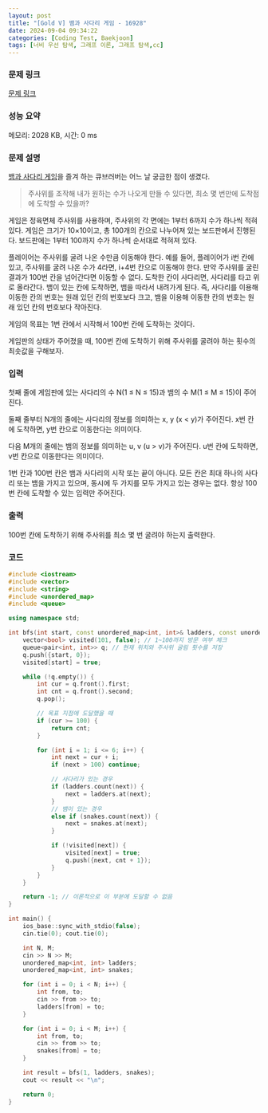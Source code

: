 ```yaml
---
layout: post
title: "[Gold V] 뱀과 사다리 게임 - 16928"
date: 2024-09-04 09:34:22
categories: [Coding Test, Baekjoon]
tags: [너비 우선 탐색, 그래프 이론, 그래프 탐색,cc]
---
```


### 문제 링크

[문제 링크](https://www.acmicpc.net/problem/16928)

### 성능 요약

메모리: 2028 KB, 시간: 0 ms

### 문제 설명

<p><a href="https://en.wikipedia.org/wiki/Snakes_and_Ladders">뱀과 사다리 게임</a>을 즐겨 하는 큐브러버는 어느 날 궁금한 점이 생겼다.</p>

<blockquote>
<p>주사위를 조작해 내가 원하는 수가 나오게 만들 수 있다면, 최소 몇 번만에 도착점에 도착할 수 있을까?</p>
</blockquote>

<p>게임은 정육면체 주사위를 사용하며, 주사위의 각 면에는 1부터 6까지 수가 하나씩 적혀있다. 게임은 크기가 10×10이고, 총 100개의 칸으로 나누어져 있는 보드판에서 진행된다. 보드판에는 1부터 100까지 수가 하나씩 순서대로 적혀져 있다.</p>

<p>플레이어는 주사위를 굴려 나온 수만큼 이동해야 한다. 예를 들어, 플레이어가 i번 칸에 있고, 주사위를 굴려 나온 수가 4라면, i+4번 칸으로 이동해야 한다. 만약 주사위를 굴린 결과가 100번 칸을 넘어간다면 이동할 수 없다. 도착한 칸이 사다리면, 사다리를 타고 위로 올라간다. 뱀이 있는 칸에 도착하면, 뱀을 따라서 내려가게 된다. 즉, 사다리를 이용해 이동한 칸의 번호는 원래 있던 칸의 번호보다 크고, 뱀을 이용해 이동한 칸의 번호는 원래 있던 칸의 번호보다 작아진다.</p>

<p>게임의 목표는 1번 칸에서 시작해서 100번 칸에 도착하는 것이다.</p>

<p>게임판의 상태가 주어졌을 때, 100번 칸에 도착하기 위해 주사위를 굴려야 하는 횟수의 최솟값을 구해보자.</p>

### 입력

 <p>첫째 줄에 게임판에 있는 사다리의 수 N(1 ≤ N ≤ 15)과 뱀의 수 M(1 ≤ M ≤ 15)이 주어진다.</p>

<p>둘째 줄부터 N개의 줄에는 사다리의 정보를 의미하는 x, y (x < y)가 주어진다. x번 칸에 도착하면, y번 칸으로 이동한다는 의미이다.</p>

<p>다음 M개의 줄에는 뱀의 정보를 의미하는 u, v (u > v)가 주어진다. u번 칸에 도착하면, v번 칸으로 이동한다는 의미이다.</p>

<p>1번 칸과 100번 칸은 뱀과 사다리의 시작 또는 끝이 아니다. 모든 칸은 최대 하나의 사다리 또는 뱀을 가지고 있으며, 동시에 두 가지를 모두 가지고 있는 경우는 없다. 항상 100번 칸에 도착할 수 있는 입력만 주어진다.</p>

### 출력

 <p>100번 칸에 도착하기 위해 주사위를 최소 몇 번 굴려야 하는지 출력한다.</p>

### 코드

```cc
#include <iostream>
#include <vector>
#include <string>
#include <unordered_map>
#include <queue>

using namespace std;

int bfs(int start, const unordered_map<int, int>& ladders, const unordered_map<int, int>& snakes) {
    vector<bool> visited(101, false); // 1~100까지 방문 여부 체크
    queue<pair<int, int>> q; // 현재 위치와 주사위 굴림 횟수를 저장
    q.push({start, 0});
    visited[start] = true;

    while (!q.empty()) {
        int cur = q.front().first;
        int cnt = q.front().second;
        q.pop();

        // 목표 지점에 도달했을 때
        if (cur >= 100) {
            return cnt;
        }

        for (int i = 1; i <= 6; i++) {
            int next = cur + i;
            if (next > 100) continue;

            // 사다리가 있는 경우
            if (ladders.count(next)) {
                next = ladders.at(next);
            }
            // 뱀이 있는 경우
            else if (snakes.count(next)) {
                next = snakes.at(next);
            }

            if (!visited[next]) {
                visited[next] = true;
                q.push({next, cnt + 1});
            }
        }
    }

    return -1; // 이론적으로 이 부분에 도달할 수 없음
}

int main() {
    ios_base::sync_with_stdio(false);
    cin.tie(0); cout.tie(0);

    int N, M;
    cin >> N >> M;
    unordered_map<int, int> ladders;
    unordered_map<int, int> snakes;

    for (int i = 0; i < N; i++) {
        int from, to;
        cin >> from >> to;
        ladders[from] = to;
    }

    for (int i = 0; i < M; i++) {
        int from, to;
        cin >> from >> to;
        snakes[from] = to;
    }

    int result = bfs(1, ladders, snakes);
    cout << result << "\n";

    return 0;
}

```
